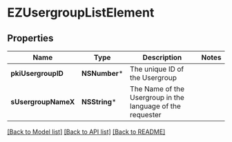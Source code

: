 # EZUsergroupListElement

## Properties
Name | Type | Description | Notes
------------ | ------------- | ------------- | -------------
**pkiUsergroupID** | **NSNumber*** | The unique ID of the Usergroup | 
**sUsergroupNameX** | **NSString*** | The Name of the Usergroup in the language of the requester | 

[[Back to Model list]](../README.md#documentation-for-models) [[Back to API list]](../README.md#documentation-for-api-endpoints) [[Back to README]](../README.md)


